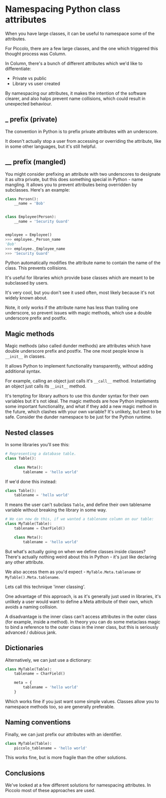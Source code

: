 # Namespacing Python class attributes

When you have large classes, it can be useful to namespace some of the attributes.

For Piccolo, there are a few large classes, and the one which triggered this thought process was Column.

In Column, there's a bunch of different attributes which we'd like to differentiate:

 * Private vs public
 * Library vs user created

 By namespacing our attributes, it makes the intention of the software clearer, and also halps prevent name collisions, which could result in unexpected behaviour.

## _ prefix (private)

The convention in Python is to prefix private attributes with an underscore.

It doesn't actually stop a user from accessing or overriding the attribute, like in some other languages, but it's still helpful.

## __ prefix (mangled)

You might consider prefixing an attribute with two underscores to designate it as ultra private, but this does something special in Python - name mangling. It allows you to prevent attributes being overridden by subclasses. Here's an example:

```python
class Person():
    __name = 'Bob'


class Employee(Person):
    __name = 'Security Guard'


employee = Employee()
>>> employee._Person_name
'Bob'
>>> employee._Employee_name
>>> 'Security Guard'
```

Python automatically modifies the attribute name to contain the name of the class. This prevents collisions.

It's useful for libraries which provide base classes which are meant to be subclassed by users.

It's very cool, but you don't see it used often, most likely because it's not widely known about.

Note, it only works if the attribute name has less than trailing one underscore, so prevent issues with magic methods, which use a double underscore prefix and postfix.

## Magic methods

Magic methods (also called dunder methods) are attributes which have double underscore prefix and postfix. The one most people know is `__init__` in classes.

It allows Python to implement functionality transparently, without adding additional syntax.

For example, calling an object just calls it's `__call__` method. Instantiating an object just calls its `__init__` method.

It's tempting for library authors to use this dunder syntax for their own variables but it's not ideal. The magic methods are how Python implements some important functionality, and what if they add a new magic method in the future, which clashes with your own variable? It's unlikely, but best to be safe. Consider the dunder namespace to be just for the Python runtime.

## Nested classes

In some libraries you'll see this:

```python
# Representing a database table.
class Table():

    class Meta():
        tablename = 'hello world'
```

If we'd done this instead:

```python
class Table():
    tablename = 'hello world'
```

It means the user can't subclass `Table`, and define their own tablename variable without breaking the library in some way.

```python
# We can now do this, if we wanted a tablename column on our table:
class MyTable(Table):
    tablename = CharField()

    class Meta():
        tablename = 'hello world'
```

But what's actually going on when we define classes inside classes? There's actually nothing weird about this in Python - it's just like declaring any other attribute.

We also access them as you'd expect - `MyTable.Meta.tablename` or `MyTable().Meta.tablename`.

Lets call this technique 'inner classing'.

One advantage of this approach, is as it's generally just used in libraries, it's unlikely a user would want to define a Meta attribute of their own, which avoids a naming collision.

A disadvantage is the inner class can't access attributes in the outer class (for example, inside a method). In theory you can do some metaclass magic to bind a reference to the outer class in the inner class, but this is seriously advanced / dubious jank.

## Dictionaries

Alternatively, we can just use a dictionary:

```python
class MyTable(Table):
    tablename = CharField()

    meta = {
        tablename = 'hello world'
    }
```

Which works fine if you just want some simple values. Classes allow you to namespace methods too, so are generally preferable.

## Naming conventions

Finally, we can just prefix our attributes with an identifier.

```python
class MyTable(Table):
    piccolo_tablename = 'hello world'

```

This works fine, but is more fragile than the other solutions.

## Conclusions

We've looked at a few different solutions for namespacing attributes. In Piccolo most of these approaches are used.
